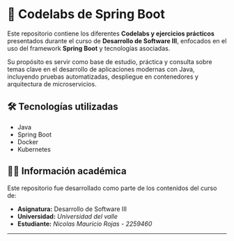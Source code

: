 # 📘 Codelabs de Spring Boot

Este repositorio contiene los diferentes **Codelabs y ejercicios prácticos** presentados durante el curso de **Desarrollo de Software III**, enfocados en el uso del framework **Spring Boot** y tecnologías asociadas.

Su propósito es servir como base de estudio, práctica y consulta sobre temas clave en el desarrollo de aplicaciones modernas con Java, incluyendo pruebas automatizadas, despliegue en contenedores y arquitectura de microservicios.

## 🛠️ Tecnologías utilizadas

- Java  
- Spring Boot  
- Docker  
- Kubernetes

## 🧑‍🎓 Información académica

Este repositorio fue desarrollado como parte de los contenidos del curso de:

- **Asignatura:** Desarrollo de Software III  
- **Universidad:** *Universidad del valle*  
- **Estudiante:** *Nicolas Mauricio Rojas - 2259460*

---

